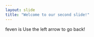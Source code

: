 ```yaml
---
layout: slide
title: "Welcome to our second slide!"
---
```

feven is
Use the left arrow to go back!
